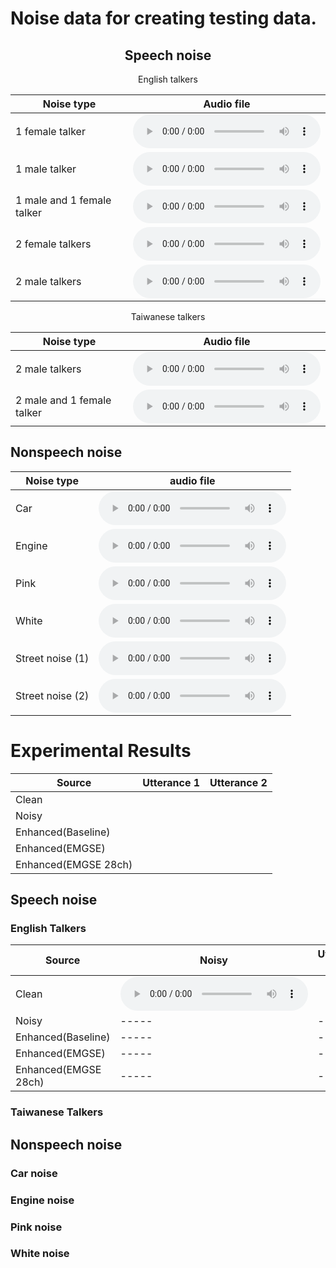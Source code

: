 # Noise data for creating testing data.
<div align="center">

## Speech noise

</div>

<p style="text-align: center;"> English talkers </p>

Noise type| Audio file|
--------------|-----| 
1 female talker |<audio src="Noise/F_1talker.wav" controls="" preload=""></audio> |
1 male talker |<audio src="Noise/M_1talker.wav" controls="" preload=""></audio>|
1 male and 1 female talker  |<audio src="Noise/1M1F_2talkers.wav" controls="" preload=""></audio>|
2 female talkers  |<audio src="Noise/F_2talkers.wav" controls="" preload=""></audio>|
2 male talkers  |<audio src="Noise/M_2talkers.wav" controls="" preload=""></audio>|
  


<p style="text-align: center;"> Taiwanese talkers </p>

Noise type| Audio file|
--------------|----------| 
2 male talkers | <audio src="Noise/Taiwanese_M_2talkers.wav" controls="" preload=""></audio> |
2 male and 1 female talker | <audio src = "Noise/Taiwanese_2M1F_3talkers.wav" controls="" preload=""></audio>|

## Nonspeech noise

Noise type| audio file|
--------------|-----| 
Car|<audio src="Noise/car noise.wav" controls="" preload=""></audio> |   
Engine|<audio src="Noise/engine noise.wav" controls="" preload=""></audio>|
Pink|<audio src="Noise/pink noise.wav" controls="" preload=""></audio>|
White|<audio src="Noise/white noise.wav" controls="" preload=""></audio>|
Street noise (1)|<audio src="Noise/street noise(1).wav" controls="" preload=""></audio>|
Street noise (2)|<audio src="Noise/street noise(2).wav" controls="" preload=""></audio>|

# Experimental Results 

Source| Utterance 1| Utterance 2|
--------------|-----|-----|
Clean|
Noisy|
Enhanced(Baseline)|
Enhanced(EMGSE)|
Enhanced(EMGSE 28ch)|


## Speech noise
### English Talkers

Source| Noisy         | Utterance 19  |  Utterance 29  |
--------------|-----|-----| -----|
Clean|<audio src="" controls="" preload=""></audio> | |  |
Noisy|-----|-----| -----|
Enhanced(Baseline)|-----|-----| -----|
Enhanced(EMGSE)|-----|-----| -----|
Enhanced(EMGSE 28ch)|-----|-----| -----|


### Taiwanese Talkers
## Nonspeech noise
### Car noise
### Engine noise
### Pink noise
### White noise





